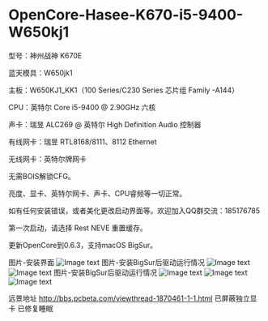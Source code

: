 # OpenCore-Hasee-K670-i5-9400-W650kj1


型号：神州战神 K670E

蓝天模具：W650jk1

主板：W650KJ1_KK1（100 Series/C230 Series 芯片组 Family -A144）

CPU：英特尔 Core i5-9400 @ 2.90GHz 六核

声卡：瑞昱 ALC269 @ 英特尔 High Definition Audio 控制器

有线网卡：瑞昱 RTL8168/8111、8112 Ethernet

无线网卡：英特尔牌网卡


无需BOIS解锁CFG。


亮度、显卡、英特尔网卡、声卡、CPU睿频等一切正常。

如有任何安装错误，或者美化更改启动界面等。欢迎加入QQ群交流：185176785

第一次启动，请选择 Rest NEVE 重置缓存。


更新OpenCore到0.6.3，支持macOS BigSur。

图片-安装界面
![Image text](https://github.com/IvanJIang01/OpenCore-Hasee-K670-i5-9400-W650kj1/blob/master/%E5%9B%BE%E7%89%872.jpg)
图片-安装BigSur后驱动运行情况
![Image text](https://github.com/usernameOwdxj5/OpenCore-Hasee-K670-i5-9400-W650kj1/blob/master/QQ20200919-201959%402x.png)
![Image text](https://github.com/usernameOwdxj5/OpenCore-Hasee-K670-i5-9400-W650kj1/blob/master/QQ20200919-201814%402x.png)
图片-安装BigSur后驱动运行情况
![Image text](https://github.com/usernameOwdxj5/OpenCore-Hasee-K670-i5-9400-W650kj1/blob/master/QQ20200919-201915%402x.png)
![Image text](https://github.com/usernameOwdxj5/OpenCore-Hasee-K670-i5-9400-W650kj1/blob/master/QQ20200919-201940%402x.png)
![Image text](https://github.com/IvanJIang01/OpenCore-Hasee-K670-i5-9400-W650kj1/blob/master/%E5%9B%BE%E7%89%876.jpg)

远景地址
http://bbs.pcbeta.com/viewthread-1870461-1-1.html
已屏蔽独立显卡
已修复睡眠
